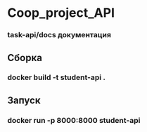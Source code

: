 # Coop_project_API

### task-api/docs документация

## Сборка
### docker build -t student-api .
## Запуск
### docker run -p 8000:8000 student-api